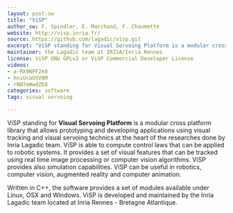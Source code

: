 ```yaml
---
layout: post-sw
title: "ViSP"
author_sw: F. Spindler, E. Marchand, F. Chaumette
website: http://visp.inria.fr/
source: https://github.com/lagadic/visp.git
excerpt: "ViSP standing for Visual Servoing Platform is a modular cross platform library that allows prototyping and developing applications using visual tracking and visual servoing technics"
maintainer: the Lagadic team at IRISA/Inria Rennes
license: ViSP GNU GPLv2 or ViSP Commercial Developer License
videos: 
- a-RX9NPF2k0
- hniUcaUSVBM
- rNN7eWwdZE8
categories: software
tags: visual servoing

---
```


ViSP standing for **Visual Servoing Platform** is a modular cross platform library that allows prototyping and developing applications using visual tracking and visual servoing technics at the heart of the researches done by Inria Lagadic team. ViSP is able to compute control laws that can be applied to robotic systems. It provides a set of visual features that can be tracked using real time image processing or computer vision algorithms. ViSP provides also simulation capabilities. ViSP can be useful in robotics, computer vision, augmented reality and computer animation.


Written in C++, the software provides a set of modules available under Linux, OSX and Windows. ViSP is developed and maintained by the Inria Lagadic team located at Inria Rennes - Bretagne Atlantique.

